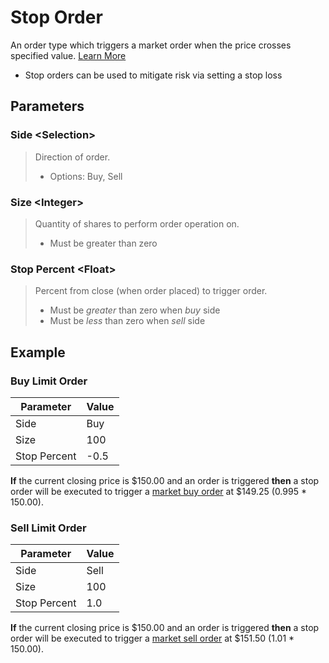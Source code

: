 # Stop Order

An order type which triggers a market order when the price crosses specified value. [Learn More](https://www.investopedia.com/terms/s/stoporder.asp)

* Stop orders can be used to mitigate risk via setting a stop loss

## Parameters

### Side \<Selection>
> Direction of order.
>
> * Options: Buy, Sell

### Size \<Integer>
> Quantity of shares to perform order operation on.
>
> * Must be greater than zero

### Stop Percent \<Float>
> Percent from close (when order placed) to trigger order.
>
> * Must be _greater_ than zero when _buy_ side
> * Must be _less_ than zero when _sell_ side

## Example

### Buy Limit Order

| Parameter     | Value |
|---------------|-------|
| Side          | Buy   |
| Size          | 100   |
| Stop Percent  | -0.5  |

__If__ the current closing price is \$150.00 and an order is triggered __then__ a stop order will be executed to trigger a [market buy order](https://docs.hedgehog.market/libraries/standard_order/#market_order) at $149.25 (0.995 * 150.00).

### Sell Limit Order

| Parameter     | Value  |
|---------------|--------|
| Side          | Sell   |
| Size          | 100    |
| Stop Percent  | 1.0    |

__If__ the current closing price is \$150.00 and an order is triggered __then__ a stop order will be executed to trigger a [market sell order](https://docs.hedgehog.market/libraries/standard_order/#market_order) at $151.50 (1.01 * 150.00).

